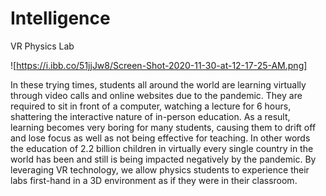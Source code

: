 # Intelligence
VR Physics Lab

![https://i.ibb.co/51jjJw8/Screen-Shot-2020-11-30-at-12-17-25-AM.png]

In these trying times, students all around the world are learning virtually through video calls and online websites due to the pandemic. They are required to sit in front of a computer, watching a lecture for 6 hours, shattering the interactive nature of in-person education. As a result, learning becomes very boring for many students, causing them to drift off and lose focus as well as not being effective for teaching. In other words the education of 2.2 billion children in virtually every single country in the world has been and still is being impacted negatively by the pandemic. By leveraging VR technology, we allow physics students to experience their labs first-hand in a 3D environment as if they were in their classroom.

